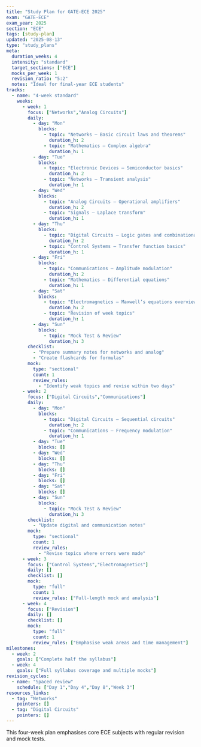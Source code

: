 ```yaml
---
title: "Study Plan for GATE-ECE 2025"
exam: "GATE-ECE"
exam_year: 2025
section: "ECE"
tags: [study-plan]
updated: "2025-08-13"
type: "study_plans"
meta:
  duration_weeks: 4
  intensity: "standard"
  target_sections: ["ECE"]
  mocks_per_week: 1
  revision_ratio: "5:2"
  notes: "Ideal for final-year ECE students"
tracks:
  - name: "4-week standard"
    weeks:
      - week: 1
        focus: ["Networks","Analog Circuits"]
        daily:
          - day: "Mon"
            blocks:
              - topic: "Networks – Basic circuit laws and theorems"
                duration_h: 2
              - topic: "Mathematics – Complex algebra"
                duration_h: 1
          - day: "Tue"
            blocks:
              - topic: "Electronic Devices – Semiconductor basics"
                duration_h: 2
              - topic: "Networks – Transient analysis"
                duration_h: 1
          - day: "Wed"
            blocks:
              - topic: "Analog Circuits – Operational amplifiers"
                duration_h: 2
              - topic: "Signals – Laplace transform"
                duration_h: 1
          - day: "Thu"
            blocks:
              - topic: "Digital Circuits – Logic gates and combinational circuits"
                duration_h: 2
              - topic: "Control Systems – Transfer function basics"
                duration_h: 1
          - day: "Fri"
            blocks:
              - topic: "Communications – Amplitude modulation"
                duration_h: 2
              - topic: "Mathematics – Differential equations"
                duration_h: 1
          - day: "Sat"
            blocks:
              - topic: "Electromagnetics – Maxwell’s equations overview"
                duration_h: 2
              - topic: "Revision of week topics"
                duration_h: 1
          - day: "Sun"
            blocks:
              - topic: "Mock Test & Review"
                duration_h: 3
        checklist:
          - "Prepare summary notes for networks and analog"
          - "Create flashcards for formulas"
        mock:
          type: "sectional"
          count: 1
          review_rules:
            - "Identify weak topics and revise within two days"
      - week: 2
        focus: ["Digital Circuits","Communications"]
        daily:
          - day: "Mon"
            blocks:
              - topic: "Digital Circuits – Sequential circuits"
                duration_h: 2
              - topic: "Communications – Frequency modulation"
                duration_h: 1
          - day: "Tue"
            blocks: []
          - day: "Wed"
            blocks: []
          - day: "Thu"
            blocks: []
          - day: "Fri"
            blocks: []
          - day: "Sat"
            blocks: []
          - day: "Sun"
            blocks:
              - topic: "Mock Test & Review"
                duration_h: 3
        checklist:
          - "Update digital and communication notes"
        mock:
          type: "sectional"
          count: 1
          review_rules:
            - "Revise topics where errors were made"
      - week: 3
        focus: ["Control Systems","Electromagnetics"]
        daily: []
        checklist: []
        mock:
          type: "full"
          count: 1
          review_rules: ["Full-length mock and analysis"]
      - week: 4
        focus: ["Revision"]
        daily: []
        checklist: []
        mock:
          type: "full"
          count: 1
          review_rules: ["Emphasise weak areas and time management"]
milestones:
  - week: 2
    goals: ["Complete half the syllabus"]
  - week: 4
    goals: ["Full syllabus coverage and multiple mocks"]
revision_cycles:
  - name: "Spaced review"
    schedule: ["Day 1","Day 4","Day 8","Week 3"]
resources_links:
  - tag: "Networks"
    pointers: []
  - tag: "Digital Circuits"
    pointers: []
---
```


This four-week plan emphasises core ECE subjects with regular revision and mock tests.